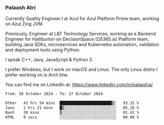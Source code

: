 ### Palaash Atri

Currently Quality Engineer I at Azul for Azul Platform Prime team, working on Azul Zing JVM. 

Previously, Engineer at L&T Technology Services, working as a Backend Engineer for Halliburton on DecisionSpace (DS365.ai) Platform team, building Java SDKs, microservices and Kubernetes automation, validation and deployment tools using Python.

I speak C++, Java, JavaScript & Python 3.

I prefer Windows, but I work on macOS and Linux. The only Linux distro I prefer working on is Arch btw.

You can find me on LinkedIn at: https://www.linkedin.com/in/palaasha/

<!--START_SECTION:waka-->

```txt
From: 20 October 2024 - To: 27 October 2024

Other   41 hrs 54 mins  ███████████████████████▒░   93.32 %
Java    2 hrs 21 mins   █▒░░░░░░░░░░░░░░░░░░░░░░░   05.26 %
Bash    38 mins         ▒░░░░░░░░░░░░░░░░░░░░░░░░   01.42 %
HTML    0 secs          ░░░░░░░░░░░░░░░░░░░░░░░░░   00.00 %
```

<!--END_SECTION:waka-->
